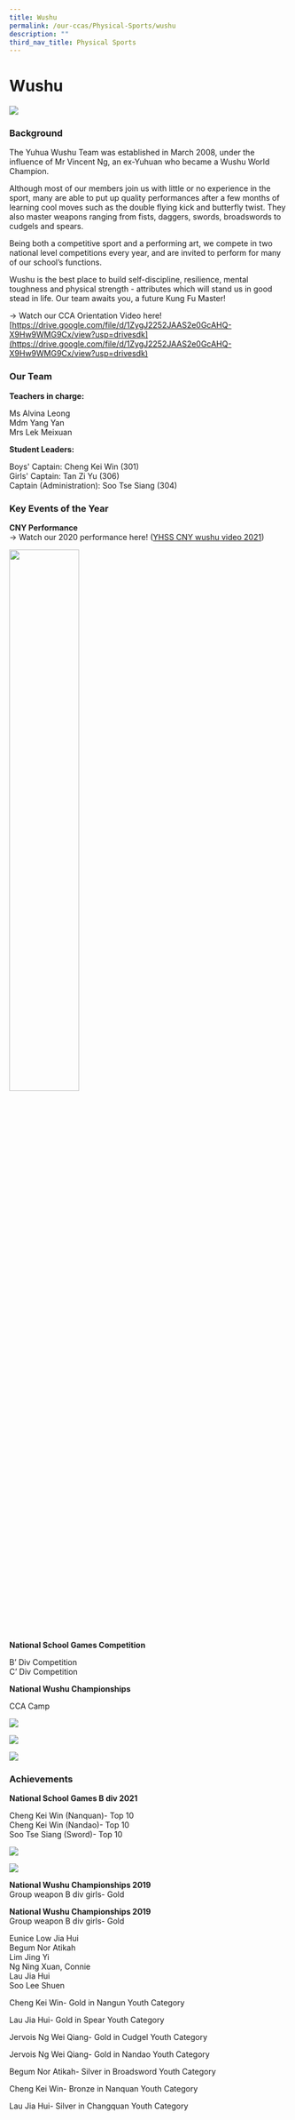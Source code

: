 ```yaml
---
title: Wushu
permalink: /our-ccas/Physical-Sports/wushu
description: ""
third_nav_title: Physical Sports
---
```

# **Wushu**

![](/images/wu.jpg)

### Background

The Yuhua Wushu Team was established in March 2008, under the influence of Mr Vincent Ng, an ex-Yuhuan who became a Wushu World Champion.  

Although most of our members join us with little or no experience in the sport, many are able to put up quality performances after a few months of learning cool moves such as the double flying kick and butterfly twist. They also master weapons ranging from fists, daggers, swords, broadswords to cudgels and spears.  

Being both a competitive sport and a performing art, we compete in two national level competitions every year, and are invited to perform for many of our school’s functions.

Wushu is the best place to build self-discipline, resilience, mental toughness and physical strength - attributes which will stand us in good stead in life. Our team awaits you, a future Kung Fu Master!

  

\-> Watch our CCA Orientation Video here! 
[https://drive.google.com/file/d/1ZygJ2252JAAS2e0GcAHQ-X9Hw9WMG9Cx/view?usp=drivesdk](https://drive.google.com/file/d/1ZygJ2252JAAS2e0GcAHQ-X9Hw9WMG9Cx/view?usp=drivesdk)

### Our Team

**Teachers in charge:**

Ms Alvina Leong   
Mdm Yang Yan   
Mrs Lek Meixuan

**Student Leaders:**

Boys' Captain: Cheng Kei Win (301)    
Girls' Captain: Tan Zi Yu (306)   
Captain (Administration): Soo Tse Siang (304)

### Key Events of the Year

**CNY Performance**   
\-> Watch our 2020 performance here! ([YHSS CNY wushu video 2021](https://www.youtube.com/watch?v=mSvglVwJGXc))

<img src="/images/wu%202.png" 
     style="width:50%">
		 
**National School Games Competition**  

B’ Div Competition    
C’ Div Competition 

**National Wushu Championships**

CCA Camp

![](/images/wu%203.jpg)

![](/images/wu%204.jpg)

![](/images/wu%205.png)

### Achievements

**National School Games B div 2021**

Cheng Kei Win (Nanquan)- Top 10   
Cheng Kei Win (Nandao)- Top 10    
Soo Tse Siang (Sword)- Top 10

![](/images/wu%206.jpg)

![](/images/wu%207.jpg)

**National Wushu Championships 2019**    
Group weapon B div girls- Gold 

**National Wushu Championships 2019**   
Group weapon B div girls- Gold 

Eunice Low Jia Hui     
Begum Nor Atikah    
Lim Jing Yi     
Ng Ning Xuan, Connie     
Lau Jia Hui      
Soo Lee Shuen

  

Cheng Kei Win- Gold in Nangun Youth Category

Lau Jia Hui- Gold in Spear Youth Category

Jervois Ng Wei Qiang- Gold in Cudgel Youth Category

Jervois Ng Wei Qiang- Gold in Nandao Youth Category

Begum Nor Atikah- Silver in Broadsword Youth Category

Cheng Kei Win- Bronze in Nanquan Youth Category

Lau Jia Hui- Silver in Changquan Youth Category